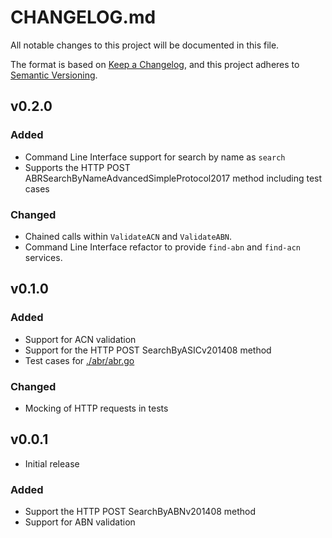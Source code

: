 # CHANGELOG.md

All notable changes to this project will be documented in this file.

The format is based on [Keep a Changelog](https://keepachangelog.com/en/1.0.0/),
and this project adheres to [Semantic Versioning](https://semver.org/spec/v2.0.0.html).

## v0.2.0

### Added

* Command Line Interface support for search by name as `search`
* Supports the HTTP POST ABRSearchByNameAdvancedSimpleProtocol2017 method
  including test cases

### Changed

* Chained calls within `ValidateACN` and `ValidateABN`.
* Command Line Interface refactor to provide `find-abn` and `find-acn` services.

## v0.1.0

### Added

* Support for ACN validation
* Support for the HTTP POST SearchByASICv201408 method
* Test cases for [./abr/abr.go](./abr/abr.go)

### Changed

* Mocking of HTTP requests in tests

## v0.0.1

* Initial release

### Added

* Support the HTTP POST SearchByABNv201408 method
* Support for ABN validation
